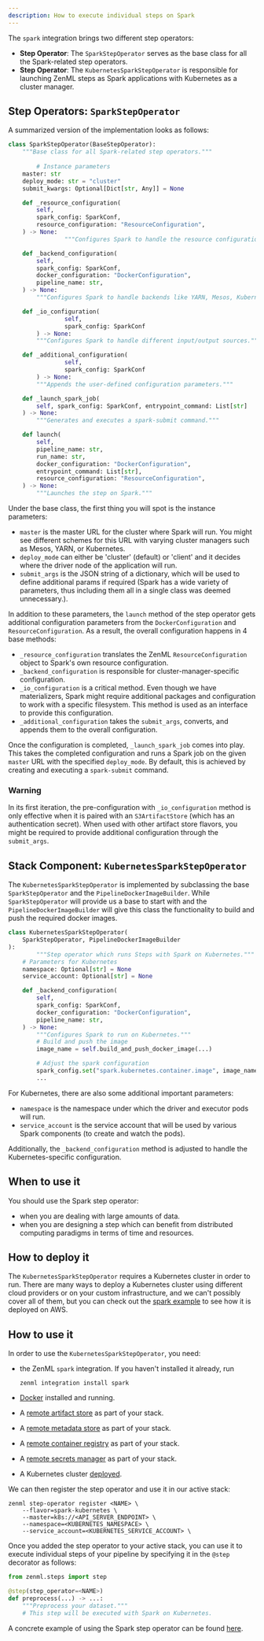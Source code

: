 ```yaml
---
description: How to execute individual steps on Spark
---
```


The `spark` integration brings two different step operators:

- **Step Operator**: The `SparkStepOperator` serves as the base class for all 
the Spark-related step operators.
- **Step Operator**: The `KubernetesSparkStepOperator` is responsible for 
launching ZenML steps as Spark applications with Kubernetes as a 
cluster manager.

## Step Operators: `SparkStepOperator`

A summarized version of the implementation looks as follows:

```python
class SparkStepOperator(BaseStepOperator):
    """Base class for all Spark-related step operators."""
		
		# Instance parameters
    master: str
    deploy_mode: str = "cluster"
    submit_kwargs: Optional[Dict[str, Any]] = None

    def _resource_configuration(
        self,
        spark_config: SparkConf,
        resource_configuration: "ResourceConfiguration",
    ) -> None:
				"""Configures Spark to handle the resource configuration."""

    def _backend_configuration(
        self,
        spark_config: SparkConf,
        docker_configuration: "DockerConfiguration",
        pipeline_name: str,
    ) -> None:
        """Configures Spark to handle backends like YARN, Mesos, Kubernetes."""

    def _io_configuration(
				self, 
				spark_config: SparkConf
		) -> None:
        """Configures Spark to handle different input/output sources."""

    def _additional_configuration(
				self, 
				spark_config: SparkConf
		) -> None:
        """Appends the user-defined configuration parameters."""

    def _launch_spark_job(
        self, spark_config: SparkConf, entrypoint_command: List[str]
    ) -> None:
        """Generates and executes a spark-submit command."""

    def launch(
        self,
        pipeline_name: str,
        run_name: str,
        docker_configuration: "DockerConfiguration",
        entrypoint_command: List[str],
        resource_configuration: "ResourceConfiguration",
    ) -> None:
        """Launches the step on Spark."""
```

Under the base class, the first thing you will spot is the instance parameters: 

- `master` is the master URL for the cluster where Spark will run. You might 
see different schemes for this URL with varying cluster managers such as 
Mesos, YARN, or Kubernetes.
- `deploy_mode` can either be 'cluster' (default) or 'client' and it decides 
where the driver node of the application will run.
- `submit_args` is the JSON string of a dictionary, which will be used to 
define additional params if required (Spark has a wide variety of parameters, 
thus including them all in a single class was deemed unnecessary.).

In addition to these parameters, the `launch` method of the step operator 
gets additional configuration parameters from the `DockerConfiguration` and 
`ResourceConfiguration`. As a result, the overall configuration happens in 4 
base methods:

- `_resource_configuration` translates the ZenML `ResourceConfiguration` object 
to Spark's own resource configuration.
- `_backend_configuration` is responsible for cluster-manager-specific 
configuration.
- `_io_configuration` is a critical method. Even though we have materializers, 
Spark might require additional packages and configuration to work with a 
specific filesystem. This method is used as an interface to provide this 
configuration.
- `_additional_configuration` takes the `submit_args`, converts, and appends 
them to the overall configuration.

Once the configuration is completed, `_launch_spark_job` comes into play. 
This takes the completed configuration and runs a Spark job on the given 
`master` URL with the specified `deploy_mode`. By default, this is achieved 
by creating and executing a `spark-submit` command.

### Warning

In its first iteration, the pre-configuration with `_io_configuration` method 
is only effective when it is paired with an `S3ArtifactStore` (which has an 
authentication secret). When used with other artifact store flavors, you might 
be required to provide additional configuration through the `submit_args`.

## Stack Component: `KubernetesSparkStepOperator`

The `KubernetesSparkStepOperator` is implemented by subclassing the 
base `SparkStepOperator` and the `PipelineDockerImageBuilder`. While 
`SparkStepOperator` will provide us a base to start with and the 
`PipelineDockerImageBuilder` will give this class the functionality to build 
and push the required docker images. 

```python
class KubernetesSparkStepOperator(
    SparkStepOperator, PipelineDockerImageBuilder
):
		"""Step operator which runs Steps with Spark on Kubernetes."""
    # Parameters for Kubernetes
    namespace: Optional[str] = None
    service_account: Optional[str] = None

    def _backend_configuration(
        self,
        spark_config: SparkConf,
        docker_configuration: "DockerConfiguration",
        pipeline_name: str,
    ) -> None:
        """Configures Spark to run on Kubernetes."""
        # Build and push the image
        image_name = self.build_and_push_docker_image(...)

        # Adjust the spark configuration
        spark_config.set("spark.kubernetes.container.image", image_name)
        ...
```

For Kubernetes, there are also some additional important parameters:

- `namespace` is the namespace under which the driver and executor 
pods will run.
- `service_account` is the service account that will be used by 
various Spark components (to create and watch the pods).

Additionally, the `_backend_configuration` method is adjusted to handle the 
Kubernetes-specific configuration.

## When to use it

You should use the Spark step operator:
* when you are dealing with large amounts of data.
* when you are designing a step which can benefit from distributed computing 
paradigms in terms of time and resources.

## How to deploy it

The `KubernetesSparkStepOperator` requires a Kubernetes cluster in order to run.
There are many ways to deploy a Kubernetes cluster using different cloud 
providers or on your custom infrastructure, and we can't possibly cover 
all of them, but you can check out the 
[spark example](https://github.com/zenml-io/zenml/tree/main/examples/spark_distributed_programming) 
to see how it is deployed on AWS.

## How to use it

In order to use the `KubernetesSparkStepOperator`, you need:
* the ZenML `spark` integration. If you haven't installed it already, run 
    ```shell
    zenml integration install spark
    ```
  
* [Docker](https://www.docker.com) installed and running.
* A [remote artifact store](../artifact-stores/artifact-stores.md) as part of 
your stack.
* A [remote metadata store](../metadata-stores/metadata-stores.md) as part of 
your stack.
* A [remote container registry](../container-registries/container-registries.md)
as part of your stack.
* A [remote secrets manager](../secrets-managers/secrets-managers.md) as part of your
stack.
* A Kubernetes cluster [deployed](#how-to-deploy-it).

We can then register the step operator and use it in our active stack:

```shell
zenml step-operator register <NAME> \
	--flavor=spark-kubernetes \
	--master=k8s://<API_SERVER_ENDPOINT> \
	--namespace=<KUBERNETES_NAMESPACE> \
	--service_account=<KUBERNETES_SERVICE_ACCOUNT> \
```

Once you added the step operator to your active stack, you can use it to
execute individual steps of your pipeline by specifying it in the `@step` decorator as follows:
```python
from zenml.steps import step

@step(step_operator=<NAME>)
def preprocess(...) -> ...:
    """Preprocess your dataset."""
    # This step will be executed with Spark on Kubernetes.
```

A concrete example of using the Spark step operator can be found 
[here](https://github.com/zenml-io/zenml/tree/main/examples/spark_distributed_programming).